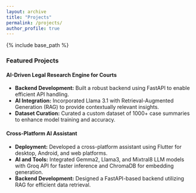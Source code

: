 ```yaml
---
layout: archive
title: "Projects"
permalink: /projects/
author_profile: true
---
```


{% include base_path %}

### Featured Projects

#### AI-Driven Legal Research Engine for Courts  
- **Backend Development:** Built a robust backend using FastAPI to enable efficient API handling.  
- **AI Integration:** Incorporated Llama 3.1 with Retrieval-Augmented Generation (RAG) to provide contextually relevant insights.  
- **Dataset Curation:** Curated a custom dataset of 1000+ case summaries to enhance model training and accuracy.  

#### Cross-Platform AI Assistant  
- **Deployment:** Developed a cross-platform assistant using Flutter for desktop, Android, and web platforms.  
- **AI and Tools:** Integrated Gemma2, Llama3, and Mixtral8 LLM models with Groq API for faster inference and ChromaDB for embedding generation.  
- **Backend Development:** Designed a FastAPI-based backend utilizing RAG for efficient data retrieval.  
